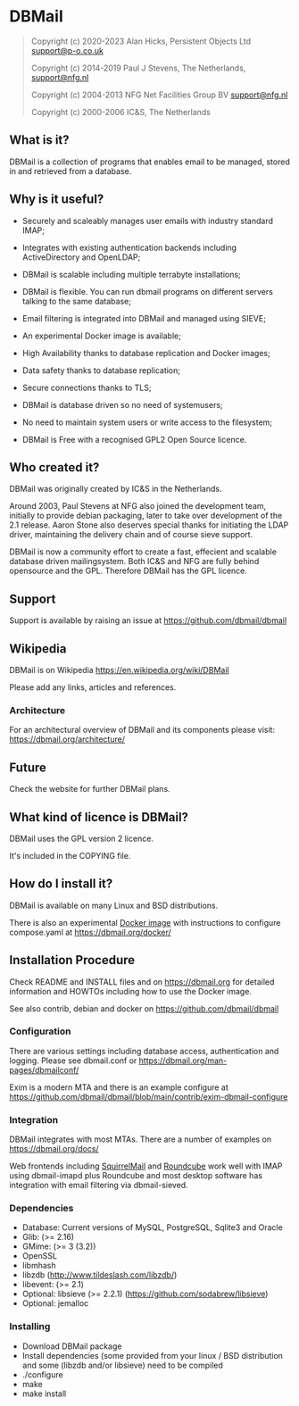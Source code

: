 # DBMail

> Copyright (c) 2020-2023 Alan Hicks, Persistent Objects Ltd support@p-o.co.uk
>
> Copyright (c) 2014-2019 Paul J Stevens, The Netherlands, support@nfg.nl
>
> Copyright (c) 2004-2013 NFG Net Facilities Group BV support@nfg.nl
>
> Copyright (c) 2000-2006 IC&S, The Netherlands

## What is it?

DBMail is a collection of programs that enables email to be managed, stored in and
retrieved from a database. 

## Why is it useful?

- Securely and scaleably manages user emails with industry standard IMAP;

- Integrates with existing authentication backends including ActiveDirectory
  and OpenLDAP;

- DBMail is scalable including multiple terrabyte installations;

- DBMail is flexible. You can run dbmail programs on different servers talking
  to the same database;

- Email filtering is integrated into DBMail and managed using SIEVE;

- An experimental Docker image is available;

- High Availability thanks to database replication and Docker images;

- Data safety thanks to database replication;

- Secure connections thanks to TLS;

- DBMail is database driven so no need of systemusers;

- No need to maintain system users or write access to the filesystem;

- DBMail is Free with a recognised GPL2 Open Source licence.

## Who created it?

DBMail was originally created by IC&S in the Netherlands.

Around 2003, Paul Stevens at NFG also joined the development team, initially to provide debian
packaging, later to take over development of the 2.1 release. Aaron Stone also deserves special
thanks for initiating the LDAP driver, maintaining the delivery chain and of course sieve support.

DBMail is now a community effort to create a fast, effecient and scalable database driven
mailingsystem. Both IC&S and NFG are fully behind opensource and the GPL. Therefore DBMail has the
GPL licence.

## Support

Support is available by raising an issue at https://github.com/dbmail/dbmail

## Wikipedia

DBMail is on Wikipedia https://en.wikipedia.org/wiki/DBMail

Please add any links, articles and references.

### Architecture

For an architectural overview of DBMail and its components please visit:
https://dbmail.org/architecture/

## Future

Check the website for further DBMail plans.

## What kind of licence is DBMail?

DBMail uses the GPL version 2 licence. 

It's included in the COPYING file.

## How do I install it?

DBMail is available on many Linux and BSD distributions.

There is also an experimental
[Docker image](https://hub.docker.com/r/alanhicks/dbmail)
with instructions to configure compose.yaml at
https://dbmail.org/docker/

## Installation Procedure

Check README and INSTALL files and on https://dbmail.org for detailed
information and HOWTOs including how to use the Docker image.

See also contrib, debian and docker on https://github.com/dbmail/dbmail

### Configuration

There are various settings including database access, authentication and
logging. Please see dbmail.conf or https://dbmail.org/man-pages/dbmailconf/

Exim is a modern MTA and there is an example configure at
https://github.com/dbmail/dbmail/blob/main/contrib/exim-dbmail-configure

### Integration

DBMail integrates with most MTAs. There are a number of examples on
https://dbmail.org/docs/

Web frontends including [SquirrelMail](https://squirrelmail.org/) and
[Roundcube](https://roundcube.net/) work well with IMAP using dbmail-imapd
plus Roundcube and most desktop software has integration with email filtering
via dbmail-sieved.

### Dependencies

* Database: Current versions of MySQL, PostgreSQL, Sqlite3 and Oracle
* Glib: (>= 2.16)
* GMime: (>= 3 (3.2))
* OpenSSL
* libmhash
* libzdb (http://www.tildeslash.com/libzdb/)
* libevent: (>= 2.1)
* Optional: libsieve (>= 2.2.1) (https://github.com/sodabrew/libsieve)
* Optional: jemalloc

### Installing

* Download DBMail package
* Install dependencies (some provided from your linux / BSD distribution and
  some (libzdb and/or libsieve) need to be compiled
* ./configure
* make 
* make install
